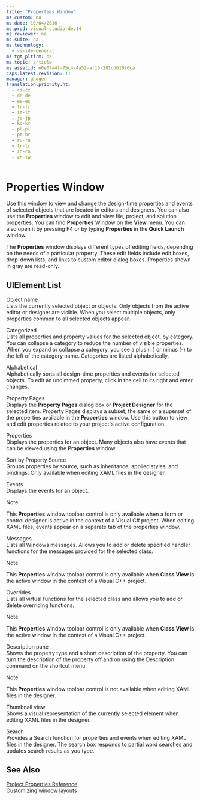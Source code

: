 ```yaml
---
title: "Properties Window"
ms.custom: na
ms.date: 10/04/2016
ms.prod: visual-studio-dev14
ms.reviewer: na
ms.suite: na
ms.technology: 
  - vs-ide-general
ms.tgt_pltfrm: na
ms.topic: article
ms.assetid: e6e0fa4f-75c4-4a52-af15-281cd61876ca
caps.latest.revision: 11
manager: ghogen
translation.priority.ht: 
  - cs-cz
  - de-de
  - es-es
  - fr-fr
  - it-it
  - ja-jp
  - ko-kr
  - pl-pl
  - pt-br
  - ru-ru
  - tr-tr
  - zh-cn
  - zh-tw
---
```

# Properties Window
Use this window to view and change the design-time properties and events of selected objects that are located in editors and designers. You can also use the **Properties** window to edit and view file, project, and solution properties. You can find **Properties** Window on the **View** menu. You can also open it by pressing F4 or by typing **Properties** in the **Quick Launch** window.  
  
 The **Properties** window displays different types of editing fields, depending on the needs of a particular property. These edit fields include edit boxes, drop-down lists, and links to custom editor dialog boxes. Properties shown in gray are read-only.  
  
## UIElement List  
 Object name  
 Lists the currently selected object or objects. Only objects from the active editor or designer are visible. When you select multiple objects, only properties common to all selected objects appear.  
  
 Categorized  
 Lists all properties and property values for the selected object, by category. You can collapse a category to reduce the number of visible properties. When you expand or collapse a category, you see a plus (+) or minus (-) to the left of the category name. Categories are listed alphabetically.  
  
 Alphabetical  
 Alphabetically sorts all design-time properties and events for selected objects. To edit an undimmed property, click in the cell to its right and enter changes.  
  
 Property Pages  
 Displays the **Property Pages** dialog box or **Project Designer** for the selected item. Property Pages displays a subset, the same or a superset of the properties available in the **Properties** window. Use this button to view and edit properties related to your project's active configuration.  
  
 Properties  
 Displays the properties for an object. Many objects also have events that can be viewed using the **Properties** window.  
  
 Sort by Property Source  
 Groups properties by source, such as inheritance, applied styles, and bindings. Only available when editing XAML files in the designer.  
  
 Events  
 Displays the events for an object.  
  
> [!NOTE]
>  This **Properties** window toolbar control is only available when a form or control designer is active in the context of a Visual C# project. When editing XAML files, events appear on a separate tab of the properties window.  
  
 Messages  
 Lists all Windows messages. Allows you to add or delete specified handler functions for the messages provided for the selected class.  
  
> [!NOTE]
>  This **Properties** window toolbar control is only available when **Class View** is the active window in the context of a Visual C++ project.  
  
 Overrides  
 Lists all virtual functions for the selected class and allows you to add or delete overriding functions.  
  
> [!NOTE]
>  This **Properties** window toolbar control is only available when **Class View** is the active window in the context of a Visual C++ project.  
  
 Description pane  
 Shows the property type and a short description of the property. You can turn the description of the property off and on using the Description command on the shortcut menu.  
  
> [!NOTE]
>  This **Properties** window toolbar control is not available when editing XAML files in the designer.  
  
 Thumbnail view  
 Shows a visual representation of the currently selected element when editing XAML files in the designer.  
  
 Search  
 Provides a Search function for properties and events when editing XAML files in the designer. The search box responds to partial word searches and updates search results as you type.  
  
## See Also  
 [Project Properties Reference](../VS_IDE/Project-Properties-Reference.md)   
 [Customizing window layouts](../VS_IDE/Customizing-window-layouts-in-Visual-Studio.md)